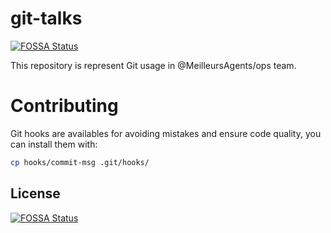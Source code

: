 # git-talks
[![FOSSA Status](https://app.fossa.io/api/projects/git%2Bgithub.com%2Fbdronneau%2Fgit-talks.svg?type=shield)](https://app.fossa.io/projects/git%2Bgithub.com%2Fbdronneau%2Fgit-talks?ref=badge_shield)


This repository is represent Git usage in @MeilleursAgents/ops team.

# Contributing

Git hooks are availables for avoiding mistakes and ensure code quality, you can install them with:

```bash
cp hooks/commit-msg .git/hooks/
```


## License
[![FOSSA Status](https://app.fossa.io/api/projects/git%2Bgithub.com%2Fbdronneau%2Fgit-talks.svg?type=large)](https://app.fossa.io/projects/git%2Bgithub.com%2Fbdronneau%2Fgit-talks?ref=badge_large)